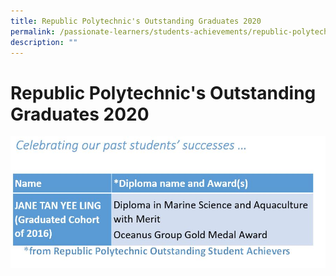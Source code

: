 ```yaml
---
title: Republic Polytechnic's Outstanding Graduates 2020
permalink: /passionate-learners/students-achievements/republic-polytechnics-outstanding-graduates-2020/
description: ""
---
```

# **Republic Polytechnic's Outstanding Graduates 2020**

![](/images/Republic%20Polytechnics%20Outstanding%20Graduates%202020.jpg)